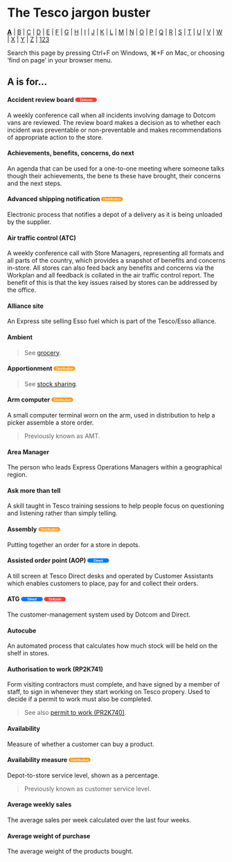 # The Tesco jargon buster

[**A**](a.md) | [B](b.md) | [C](c.md) | [D](d.md) | [E](e.md) | [F](f.md) | [G](g.md) | [H](h.md) | [I](i.md) | [J](j.md) | [K](k.md) | [L](l.md) | [M](m.md) | [N](n.md) | [O](o.md) | [P](p.md) | [Q](q.md) | [R](r.md) | [S](s.md) | [T](t.md) | [U](u.md) | [V](v.md) | [W](w.md) | [X](x.md) | [Y](y.md) | [Z](z.md) | [123](123.md)

Search this page by pressing Ctrl+F on Windows, ⌘+F on Mac, or choosing ‘find on page’ in your browser menu.

## A is for…

#### Accident review board ![Dotcom](assets/images/tag-dotcom.png)
A weekly conference call when all incidents involving damage to Dotcom vans are reviewed. The review board makes a decision as to whether each incident was preventable or non-preventable and makes recommendations of appropriate action to the store.

#### Achievements, benefits, concerns, do next
An agenda that can be used for a one-to-one meeting where someone talks though their achievements, the bene ts these have brought, their concerns and the next steps.

#### Advanced shipping notification ![Distribution](assets/images/tag-distribution.png)
Electronic process that notifies a depot of a delivery as it is being unloaded by the supplier.

#### Air traffic control (ATC)
A weekly conference call with Store Managers, representing all formats and all parts of the country, which provides a snapshot of benefits and concerns in-store. All stores can also feed back any benefits and concerns via the Workplan and all feedback is collated in the air traffic control report. The benefit of this is that the key issues raised by stores can be addressed by the office.

#### Alliance site
An Express site selling Esso fuel which is part of the Tesco/Esso alliance.

#### Ambient
> See [grocery](g.md#grocery).

#### Apportionment ![Distribution](assets/images/tag-distribution.png)
> See [stock sharing](s.md#stock-sharing).

#### Arm computer ![Distribution](assets/images/tag-distribution.png)
A small computer terminal worn on the arm, used in distribution to help a picker assemble a store order.
> Previously known as AMT.

#### Area Manager
The person who leads Express Operations Managers within a geographical region.

#### Ask more than tell
A skill taught in Tesco training sessions to help people focus on questioning and listening rather than simply telling.

#### Assembly ![Distribution](assets/images/tag-distribution.png)
Putting together an order for a store in depots.

#### Assisted order point (AOP) ![Direct](assets/images/tag-direct.png)
A till screen at Tesco Direct desks and operated by Customer Assistants which enables customers to place, pay for and collect their orders.

#### ATG ![Direct](assets/images/tag-direct.png) ![Dotcom](assets/images/tag-dotcom.png)
The customer-management system used by Dotcom and Direct.

#### Autocube
An automated process that calculates how much stock will be held on the shelf in stores.

#### Authorisation to work (RP2K741)
Form visiting contractors must complete, and have signed by a member of staff, to sign in whenever they start working on Tesco propery. Used to decide if a permit to work must also be completed.
> See also [permit to work (PR2K740)](p.md#permit-to-work-rp2k740).

#### Availability
Measure of whether a customer can buy a product.

#### Availability measure ![Distribution](assets/images/tag-distribution.png)
Depot-to-store service level, shown as a percentage.
> Previously known as customer service level.

#### Average weekly sales
The average sales per week calculated over the last four weeks.

#### Average weight of purchase
The average weight of the products bought.
